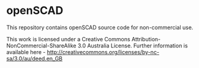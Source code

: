 <h1>openSCAD</h1>

This repository contains openSCAD source code for non-commercial use.

This work is licensed under a Creative Commons Attribution-NonCommercial-ShareAlike 3.0 Australia License.  Further information is available here - http://creativecommons.org/licenses/by-nc-sa/3.0/au/deed.en_GB
